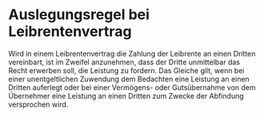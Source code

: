 # Auslegungsregel bei Leibrentenvertrag

Wird in einem Leibrentenvertrag die Zahlung der Leibrente an einen Dritten vereinbart, ist im Zweifel anzunehmen, dass der Dritte unmittelbar das Recht erwerben soll, die Leistung zu fordern. Das Gleiche gilt, wenn bei einer unentgeltlichen Zuwendung dem Bedachten eine Leistung an einen Dritten auferlegt oder bei einer Vermögens- oder Gutsübernahme von dem Übernehmer eine Leistung an einen Dritten zum Zwecke der Abfindung versprochen wird. 

